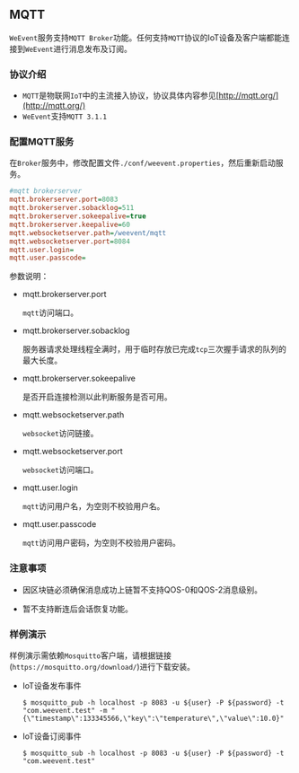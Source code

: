## MQTT
`WeEvent`服务支持`MQTT Broker`功能。任何支持`MQTT`协议的IoT设备及客户端都能连接到`WeEvent`进行消息发布及订阅。

### 协议介绍

- `MQTT`是物联网`IoT`中的主流接入协议，协议具体内容参见[http://mqtt.org/](http://mqtt.org/) 
- `WeEvent`支持`MQTT 3.1.1`
### 配置MQTT服务

 在`Broker`服务中，修改配置文件`./conf/weevent.properties`，然后重新启动服务。

```ini
#mqtt brokerserver
mqtt.brokerserver.port=8083
mqtt.brokerserver.sobacklog=511
mqtt.brokerserver.sokeepalive=true
mqtt.brokerserver.keepalive=60
mqtt.websocketserver.path=/weevent/mqtt
mqtt.websocketserver.port=8084
mqtt.user.login=
mqtt.user.passcode=
```

参数说明：

- mqtt.brokerserver.port

  `mqtt`访问端口。

- mqtt.brokerserver.sobacklog

  服务器请求处理线程全满时，用于临时存放已完成`tcp`三次握手请求的队列的最大长度。

- mqtt.brokerserver.sokeepalive

  是否开启连接检测以此判断服务是否可用。

- mqtt.websocketserver.path

  `websocket`访问链接。

- mqtt.websocketserver.port

  `websocket`访问端口。

- mqtt.user.login

  `mqtt`访问用户名，为空则不校验用户名。

- mqtt.user.passcode

  `mqtt`访问用户密码，为空则不校验用户密码。

### 注意事项

- 因区块链必须确保消息成功上链暂不支持QOS-0和QOS-2消息级别。

- 暂不支持断连后会话恢复功能。

### 样例演示

样例演示需依赖`Mosquitto`客户端，请根据链接(`https://mosquitto.org/download/`)进行下载安装。

- IoT设备发布事件

  ```shell
  $ mosquitto_pub -h localhost -p 8083 -u ${user} -P ${password} -t "com.weevent.test" -m "{\"timestamp\":133345566,\"key\":\"temperature\",\"value\":10.0}"
  ```

- IoT设备订阅事件

  ```shell
  $ mosquitto_sub -h localhost -p 8083 -u ${user} -P ${password} -t "com.weevent.test"
  ```